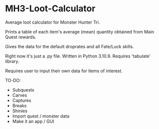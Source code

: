 # MH3-Loot-Calculator
Average loot calculator for Monster Hunter Tri. 

Prints a table of each item's average (mean) quantity obtained from Main Quest rewards.

Gives the data for the default droprates and all Fate/Luck skills.

Right now it's just a .py file. Written in Python 3.10.9. Requires 'tabulate' library. 

Requires user to input their own data for items of interest.

TO-DO:
 - Subquests
 - Carves
 - Captures
 - Breaks
 - Shinies
 - Import quest / monster data
 - Make it an app / GUI
